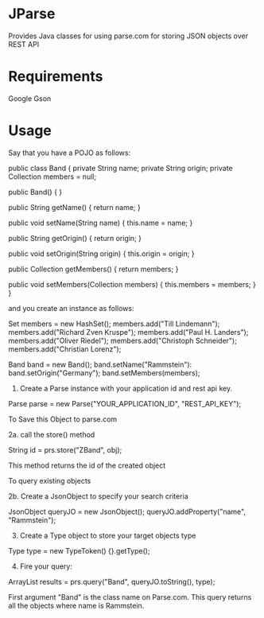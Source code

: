JParse
======
Provides Java classes for using parse.com for storing JSON objects over REST API

Requirements
======
Google Gson

Usage
======
Say that you have a POJO as follows:

public class Band {
  private String name;
  private String origin;
  private Collection<String> members = null;
  
  public Band() { }

  public String getName() {
    return name;
  }

  public void setName(String name) {
    this.name = name;
  }

  public String getOrigin() {
    return origin;
  }

  public void setOrigin(String origin) {
    this.origin = origin;
  }

  public Collection<String> getMembers() {
    return members;
  }

  public void setMembers(Collection<String> members) {
    this.members = members;
  }
}

and you create an instance as follows:

Set<String> members = new HashSet<String>();
members.add("Till Lindemann");
members.add("Richard Zven Kruspe");
members.add("Paul H. Landers");
members.add("Oliver Riedel");
members.add("Christoph Schneider");
members.add("Christian Lorenz");

Band band = new Band();
band.setName("Rammstein"):
band.setOrigin("Germany");
band.setMembers(members);

1. Create a Parse instance with your application id and rest api key.

Parse parse = new Parse("YOUR_APPLICATION_ID", "REST_API_KEY");

To Save this Object to parse.com

2a. call the store() method

String id = prs.store("ZBand", obj);

This method returns the id of the created object

To query existing objects

2b. Create a JsonObject to specify your search criteria

JsonObject queryJO = new JsonObject();
queryJO.addProperty("name", "Rammstein");

3. Create a Type object to store your target objects type

Type type = new TypeToken<Band>() {}.getType();

4. Fire your query:

ArrayList<Object> results = prs.query("Band", queryJO.toString(), type);

First argument "Band" is the class name on Parse.com. This query returns all the objects where name is Rammstein.


